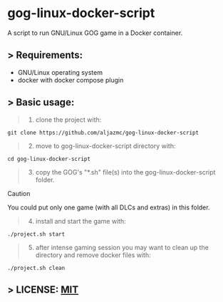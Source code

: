 # gog-linux-docker-script
A script to run GNU/Linux GOG game in a Docker container.

## > Requirements:

* GNU/Linux operating system
* docker with docker compose plugin

## > Basic usage:

> 1. clone the project with:
```
git clone https://github.com/aljazmc/gog-linux-docker-script
```
> 2. move to gog-linux-docker-script directory with:
```
cd gog-linux-docker-script
```
> 3. copy the GOG's "*.sh" file(s) into the gog-linux-docker-script folder. 

> [!CAUTION]
> You could put only one game (with all DLCs and extras) in this folder.

> 4. install and start the game with:
```
./project.sh start
```
> 5. after intense gaming session you may want to clean up the directory and remove docker files with:
```
./project.sh clean
```

## > LICENSE: [MIT](https://github.com/aljazmc/gog-linux-docker-script/blob/main/LICENSE)
